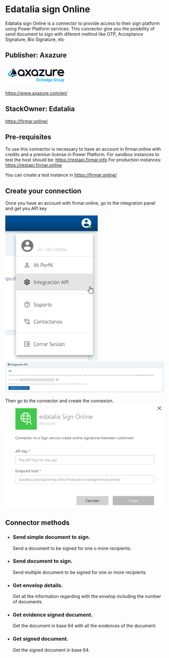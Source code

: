 # Edatalia sign Online
Edatalia sign Online is a connector to provide access to their sign platform using Power Platform services. This connector give you the posibility of send document to sign with diferent method like OTP, Acceptance Signature, Bio Signature, etc

## Publisher: Axazure
![Icon](./img/AxazureLogo.png)

https://www.axazure.com/en/

## StackOwner: Edatalia
https://firmar.online/

## Pre-requisites
To use this connector is necessary to have an account in firmar.online with credits and a premiun license in Power Platform.
For sandbox instances to test the host should be: https://restapi.firmar.info
For production instances: https://restapi.firmar.online

You can create a test instance in https://firmar.online/

## Create your connection

Once you have an account with firmar.online, go to the integration panel and get you API key

![Icon](./img/integrationAPI.png)
![Icon](./img/APIKey.png)

Then go to the connector and create the connexion.
![Icon](./img/Connexion.png)

## Connector methods

- ### <strong> Send simple document to sign.</strong>
    Send a document to be signed for one o more recipients.
- ### <strong> Send document to sign.</strong>
    Send multiple document to be signed for one or more recipients
- ### <strong> Get envelop details.</strong>
    Get all the information regarding with the envelop including the number of documents.
- ### <strong> Get evidence signed document.</strong>
    Get the document in base 64 with all the evidences of the document.
- ### <strong> Get signed document.</strong>
    Get the signed document in base 64.

